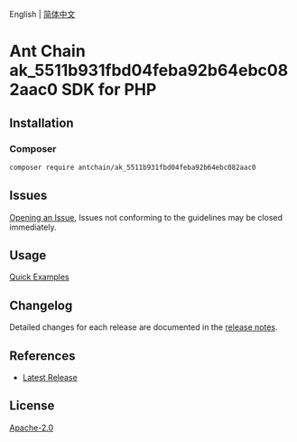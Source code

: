 English | [简体中文](README-CN.md)

# Ant Chain ak_5511b931fbd04feba92b64ebc082aac0 SDK for PHP

## Installation

### Composer

```bash
composer require antchain/ak_5511b931fbd04feba92b64ebc082aac0
```

## Issues

[Opening an Issue](https://github.com/alipay/antchain-openapi-prod-sdk/issues/new), Issues not conforming to the guidelines may be closed immediately.

## Usage

[Quick Examples](https://github.com/alipay/antchain-openapi-prod-sdk/blob/master/docs/0-Examples-EN.md#quick-examples)

## Changelog

Detailed changes for each release are documented in the [release notes](./ChangeLog.txt).

## References

* [Latest Release](https://github.com/antchain-openapi-sdk-php)

## License

[Apache-2.0](http://www.apache.org/licenses/LICENSE-2.0)
